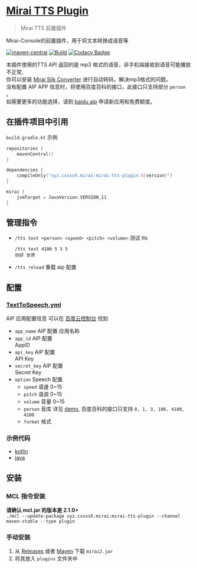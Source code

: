 # [Mirai TTS Plugin](https://github.com/cssxsh/mirai-tts-plugin)

> Mirai TTS 前置插件

Mirai-Console的前置插件，用于将文本转换成语音等  

[![maven-central](https://img.shields.io/maven-central/v/xyz.cssxsh.mirai/mirai-tts-plugin)](https://search.maven.org/artifact/xyz.cssxsh.mirai/mirai-tts-plugin)
[![Build](https://github.com/cssxsh/mirai-tts-plugin/actions/workflows/build.yml/badge.svg?branch=master)](https://github.com/cssxsh/mirai-tts-plugin/actions/workflows/build.yml)
[![Codacy Badge](https://app.codacy.com/project/badge/Grade/c10823fade1b4a6580ffb08a777c75f0)](https://www.codacy.com/gh/cssxsh/mirai-tts-plugin/dashboard?utm_source=github.com&amp;utm_medium=referral&amp;utm_content=cssxsh/mirai-tts-plugin&amp;utm_campaign=Badge_Grade)

本插件使用的TTS API 返回的是 mp3 格式的语音，非手机端接收到语音可能播放不正常,  
你可以安装 [Mirai Silk Converter](https://github.com/project-mirai/mirai-silk-converter) 进行自动转码，解决mp3格式的问题。  
没有配置 AIP APP 信息时，将使用百度百科的接口，此接口只支持部分 `person` 。  
如需要更多的功能选择，请到 [baidu aip](https://ai.baidu.com/ai-doc/SPEECH/qknh9i8ed#%E6%88%90%E4%B8%BA%E5%BC%80%E5%8F%91%E8%80%85)  申请新应用和免费额度。


## 在插件项目中引用

`build.gradle.kt` 示例
```kotlin
repositories {
    mavenCentral()
}

dependencies {
    compileOnly("xyz.cssxsh.mirai:mirai-tts-plugin:${version}")
}

mirai {
    jvmTarget = JavaVersion.VERSION_11
}
```

## 管理指令

*   `/tts test <person> <speed> <pitch> <volume>` 测试 tts
    ```text
    /tts test 4100 5 5 5
    你好 世界
    ```
*   `/tts reload` 重载 aip 配置

## 配置

### [TextToSpeech.yml](src/main/kotlin/xyz/cssxsh/mirai/tts/data/TextToSpeechConfig.kt)

AIP 应用配置信息 可以在 [百度云控制台](https://console.bce.baidu.com/ai/?fromai=1#/ai/speech/app/list) 找到
*   `app_name` AIP 配置 
    应用名称
*   `app_id` AIP 配置  
    AppID
*   `api_key` AIP 配置  
    API Key
*   `secret_key` AIP 配置  
    Secret Key
*   `option` Speech 配置
    *   `speed` 语速 0~15
    *   `pitch` 语调 0~15
    *   `volume` 音量 0~15
    *   `person` 音库 详见 [demo](example/demo.json), 百度百科的接口只支持 `0, 1, 3, 106, 4100, 4106`
    *   `format` 格式

### 示例代码

*   [kotlin](src/main/kotlin/xyz/cssxsh/mirai/tts/command/TextToSpeechCommand.kt)
*   [java](src/test/java/xyz/cssxsh/mirai/test/MiraiTTSDemo.java)

## 安装

### MCL 指令安装

**请确认 mcl.jar 的版本是 2.1.0+**  
`./mcl --update-package xyz.cssxsh.mirai:mirai-tts-plugin --channel maven-stable --type plugin`

### 手动安装

1.  从 [Releases](https://github.com/cssxsh/mirai-tts-plugin/releases) 或者 [Maven](https://repo1.maven.org/maven2/xyz/cssxsh/mirai/mirai-tts-plugin/) 下载 `mirai2.jar`
2.  将其放入 `plugins` 文件夹中
